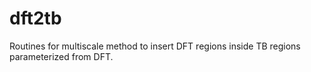 # dft2tb

Routines for multiscale method to insert DFT regions inside TB regions parameterized from DFT. 

